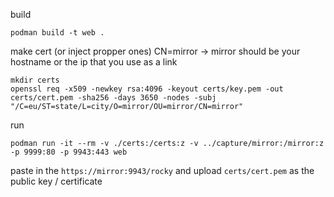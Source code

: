 build
```
podman build -t web .
```


make cert (or inject propper ones) CN=mirror -> mirror should be your hostname or the ip that you use as a link
```
mkdir certs
openssl req -x509 -newkey rsa:4096 -keyout certs/key.pem -out certs/cert.pem -sha256 -days 3650 -nodes -subj "/C=eu/ST=state/L=city/O=mirror/OU=mirror/CN=mirror"
```


run
```
podman run -it --rm -v ./certs:/certs:z -v ../capture/mirror:/mirror:z -p 9999:80 -p 9943:443 web
```

paste in the ```https://mirror:9943/rocky``` and upload ```certs/cert.pem``` as the public key / certificate
